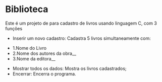 # Biblioteca 

Este é um projeto de para cadastro de livros usando linguagem C, com 3 funções

+ Inserir um novo cadastro: Cadastra 5 livros simultaneamente com:
- 1.Nome do Livro
- 2.Nome dos autores da obra__
- 3.Nome da editora__
+ Mostrar todos os dados: Mostra os livros cadastrados;
+ Encerrar: Encerra o programa.
